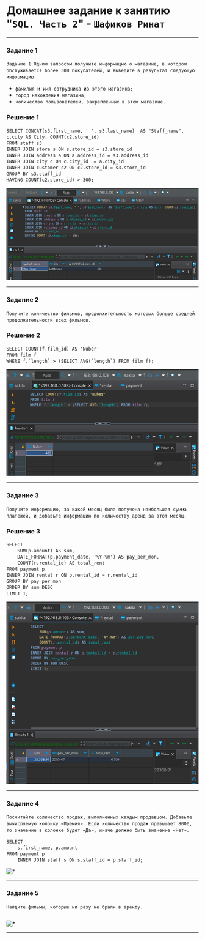 # Домашнее задание к занятию "`SQL. Часть 2`" - `Шафиков Ринат`

---

### Задание 1

`Задание 1
Одним запросом получите информацию о магазине, в котором обслуживается более 300 покупателей, и выведите в результат следующую информацию:`

- `фамилия и имя сотрудника из этого магазина;`
- `город нахождения магазина;`
- `количество пользователей, закреплённых в этом магазине.`

### Решение 1

```
SELECT CONCAT(s3.first_name, ' ', s3.last_name)  AS "Staff_name", c.city AS City, COUNT(c2.store_id) 
FROM staff s3 
INNER JOIN store s ON s.store_id = s3.store_id
INNER JOIN address a ON a.address_id = s3.address_id
INNER JOIN city c ON c.city_id  = a.city_id
INNER JOIN customer c2 ON c2.store_id = s3.store_id
GROUP BY s3.staff_id
HAVING COUNT(c2.store_id) > 300;
```

![INNER_JOIN_300](img/INNER_JOIN_300.png)

---

### Задание 2

`Получите количество фильмов, продолжительность которых больше средней продолжительности всех фильмов.`

### Решение 2

```
SELECT COUNT(f.film_id) AS 'Nuber'
FROM film f
WHERE f.`length` > (SELECT AVG(`length`) FROM film f);
```

![SELECT_COUNT_BOL_AVG](img/SELECT_COUNT_BOL_AVG.png)

---

### Задание 3

`Получите информацию, за какой месяц была получена наибольшая сумма платежей, и добавьте информацию по количеству аренд за этот месяц.`

### Решение 3

```
SELECT 
	SUM(p.amount) AS sum, 
	DATE_FORMAT(p.payment_date, '%Y-%m') AS pay_per_mon, 
	COUNT(r.rental_id) AS total_rent 
FROM payment p
INNER JOIN rental r ON p.rental_id = r.rental_id 
GROUP BY pay_per_mon
ORDER BY sum DESC
LIMIT 1;
```

![max_payment_per_month](img/max_payment_per_month.png)

---

### Задание 4

`Посчитайте количество продаж, выполненных каждым продавцом. Добавьте вычисляемую колонку «Премия». Если количество продаж превышает 8000, то значение в колонке будет «Да», иначе должно быть значение «Нет».`


```
SELECT 
	s.first_name, p.amount 	
FROM payment p
	INNER JOIN staff s ON s.staff_id = p.staff_id;
```

![*](img/*.png)

---

### Задание 5

`Найдите фильмы, которые ни разу не брали в аренду.`


```

```

![*](img/*.png)

---
